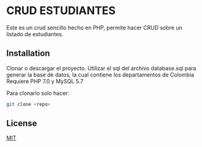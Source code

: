 # CRUD ESTUDIANTES

Este es un crud sencillo hecho en PHP, permite hacer CRUD sobre un listado de estudiantes.

## Installation

Clonar o descargar el proyecto.
Utilizar el sql del archivo database.sql para generar la base de datos, la cual contiene los departamentos de Colombia
Requiere PHP 7.0 y MySQL 5.7

Para clonarlo solo hacer:

```bash
git clone <repo>
```

## License
[MIT](https://choosealicense.com/licenses/mit/)